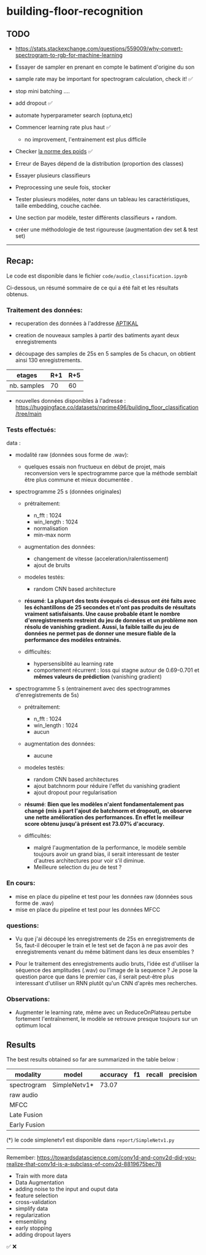 # building-floor-recognition


## TODO

* https://stats.stackexchange.com/questions/559009/why-convert-spectrogram-to-rgb-for-machine-learning

* Essayer de sampler en prenant en compte le batiment d'origine du son

* sample rate may be important for spectrogram calculation, check it! ✅

* stop mini batching .... 

* add dropout ✅

* automate hyperparameter search (optuna,etc)


* Commencer learning rate plus haut ✅ 
	
	* no improvement, l'entrainement est plus difficile 

* Checker [la norme des poids](https://discuss.pytorch.org/t/how-to-check-for-vanishing-exploding-gradients/9019) ✅


* Erreur de Bayes dépend de la distribution (proportion des classes)

* Essayer plusieurs classifieurs 

* Preprocessing une seule fois, stocker

* Tester plusieurs modèles, noter dans un tableau les caractéristiques, taille embedding, couche cachée.

* Une section par modèle, tester différents classifieurs + random.

* créer une méthodologie de test rigoureuse (augmentation dev set & test set)

----
## Recap:


Le code est disponible dans le fichier `code/audio_classification.ipynb`

Ci-dessous, un résumé sommaire de ce qui a été fait et les résultats obtenus.

### Traitement des  données:
	
* recuperation des données à l'addresse [APTIKAL](https://aptikal.imag.fr/~amini/Data.zip)

* creation de nouveaux samples à partir des batiments ayant deux enregistrements
* découpage des samples de 25s en 5 samples de 5s chacun, on obtient ainsi 130 enregistrements.

| etages     | R+1 | R+5 | 
|--------------|-----|-----|
| nb. samples  | 70  | 60  | 



* nouvelles données disponibles à l'adresse : https://huggingface.co/datasets/nprime496/building_floor_classification/tree/main


### Tests effectués:

data : 
	
* modalité raw (données sous forme de .wav):
	*  quelques essais non fructueux en début de projet, mais reconversion vers le spectrogramme parce que la méthode semblait être plus commune et mieux documentée .
	
* spectrogramme 25 s (données originales)
	* prétraitement:
		* n_fft : 1024
		* win_length : 1024
		* normalisation
		* min-max norm
	* augmentation des données:
		* changement de vitesse (acceleration/ralentissement) 
		* ajout de bruits
	* modeles testés: 
		* random CNN based architecture
	* **résumé**:
	**La plupart des tests évoqués ci-dessus ont été faits avec les échantillons de 25 secondes et n'ont pas produits de résultats vraiment satisfaisants. Une cause probable étant le  nombre d'enregistrements restreint du jeu de données et un problème non résolu de vanishing gradient. Aussi, la faible taille du jeu de données ne permet pas de donner une mesure fiable de la performance des modèles entrainés.**

	* difficultés:
		* hypersensiblité au learning rate
		* comportement récurrent : loss qui stagne autour de 0.69-0.701 et **mêmes valeurs de prédiction** (vanishing gradient)

* spectrogramme 5 s (entrainement avec des spectrogrammes d'enregistrements de 5s)
	* prétraitement:
		* n_fft : 1024
		* win_length : 1024
		* aucun
	* augmentation des données:
		* aucune
	* modeles testés: 
		* random CNN based architectures
		* ajout batchnorm pour réduire l'effet du vanishing gradient
		* ajout dropout pour regularisation
	* **résumé**:
	**Bien que les modèles n'aient fondamentalement pas changé (mis à part l'ajout de batchnorm et dropout), on observe une nette amélioration des performances. En effet le meilleur score obtenu jusqu'à présent est 73.07% d'accuracy.**

	* difficultés:
		* malgré l'augmentation de la performance, le modèle semble toujours avoir un grand bias, il serait interessant de tester d'autres architectures pour voir s'il diminue.
		* Meilleure selection du jeu de test ?


### En cours:

* mise en place du pipeline et test pour les données raw (données sous forme de .wav)
* mise en place du pipeline et test pour les données MFCC 

### questions:

* Vu que j'ai découpé les enregistrements de 25s en enregistrements de 5s, faut-il découper le train et le test set de façon à ne pas avoir des enregistrements venant du même bâtiment dans les deux ensembles ? 

* Pour le traitement des enregistrements audio bruts, l'idée est d'utiliser la séquence des amplitudes (.wav) ou l'image de la sequence ? Je pose la question parce que dans le premier cas, il serait peut-être plus interessant d'utiliser un RNN plutôt qu'un CNN d'après mes recherches.


### Observations:
	
* Augmenter le learning rate, même avec un ReduceOnPlateau pertube fortement l'entraînement, le modèle se retrouve presque toujours sur un optimum local

## Results

The best results obtained so far are summarized in the table below :

| modality     | model       | accuracy | f1 | recall | precision |
|--------------|-------------|----------|----|--------|-----------|
| spectrogram  | SimpleNetv1* | 73.07    |    |        |           |
| raw audio    |             |          |    |        |           |
| MFCC         |             |          |    |        |           |
| Late Fusion  |             |          |    |        |           |
| Early Fusion |             |          |    |        |           |


(*) le code simplenetv1 est disponible dans `report/SimpleNetv1.py`




-----
Remember:
https://towardsdatascience.com/conv1d-and-conv2d-did-you-realize-that-conv1d-is-a-subclass-of-conv2d-8819675bec78

* Train with more data
* Data Augmentation
* adding noise to the input and ouput data
* feature selection
* cross-validation
* simplify data
* regularization
* emsembling
* early stopping
* adding dropout layers


✅ ❌